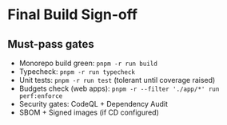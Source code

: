 # Final Build Sign-off

## Must-pass gates
- Monorepo build green: `pnpm -r run build`
- Typecheck: `pnpm -r run typecheck`
- Unit tests: `pnpm -r run test` (tolerant until coverage raised)
- Budgets check (web apps): `pnpm -r --filter './app/*' run perf:enforce`
- Security gates: CodeQL + Dependency Audit
- SBOM + Signed images (if CD configured)
